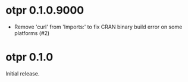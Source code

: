 # otpr 0.1.0.9000

* Remove 'curl' from 'Imports:' to fix CRAN binary build error on some platforms (#2)

# otpr 0.1.0

Initial release.
